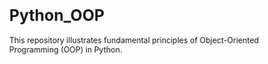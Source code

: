 # Python_OOP

This repository illustrates fundamental principles of Object-Oriented Programming (OOP) in Python.
